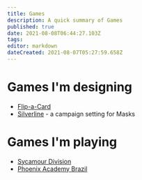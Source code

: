 ```yaml
---
title: Games
description: A quick summary of Games
published: true
date: 2021-08-08T06:44:27.103Z
tags: 
editor: markdown
dateCreated: 2021-08-07T05:27:59.658Z
---
```


# Games I'm designing
* [Flip-a-Card](flip-a-card)
* [Silverline](silverline) - a campaign setting for Masks

# Games I'm playing
* [Sycamour Division](sycamour-division)
* [Phoenix Academy Brazil](pa-brazil)